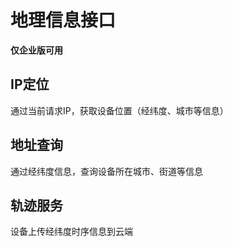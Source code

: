 # 地理信息接口
**仅企业版可用**  
## IP定位
通过当前请求IP，获取设备位置（经纬度、城市等信息）  

## 地址查询
通过经纬度信息，查询设备所在城市、街道等信息  

## 轨迹服务  
设备上传经纬度时序信息到云端  